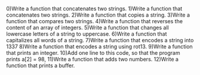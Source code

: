 0)Write a function that concatenates two strings.
1)Write a function that concatenates two strings.
2)Write a function that copies a string.
3)Write a function that compares two strings.
4)Write a function that reverses the content of an array of integers.
5)Write a function that changes all lowercase letters of a string to uppercase.
6)Write a function that capitalizes all words of a string.
7)Write a function that encodes a string into 1337
8)Write a function that encodes a string using rot13.
9)Write a function that prints an integer.
10)Add one line to this code, so that the program prints a[2] = 98,
11)Write a function that adds two numbers.
12)Write a function that prints a buffer.

